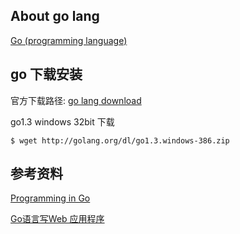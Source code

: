 ## About go lang

[Go (programming language)](http://en.wikipedia.org/wiki/Go_(programming_language))

## go 下载安装

官方下载路径: [go lang download](http://golang.org/dl/)

go1.3 windows 32bit 下载

	$ wget http://golang.org/dl/go1.3.windows-386.zip

## 参考资料

[Programming in Go](http://www.qtrac.eu/gobook.html)

[Go语言写Web 应用程序](http://www.cnblogs.com/zitsing/archive/2012/03/19/2406226.html)

